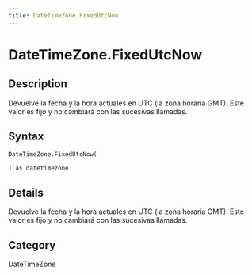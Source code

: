 ```yaml
---
title: DateTimeZone.FixedUtcNow
---
```


# DateTimeZone.FixedUtcNow


## Description

Devuelve la fecha y la hora actuales en UTC (la zona horaria GMT). Este valor es fijo y no cambiará con las sucesivas llamadas.


## Syntax

```powerquery
DateTimeZone.FixedUtcNow(

) as datetimezone
```


## Details

Devuelve la fecha y la hora actuales en UTC (la zona horaria GMT). Este valor es fijo y no cambiará con las sucesivas llamadas.



## Category
DateTimeZone
